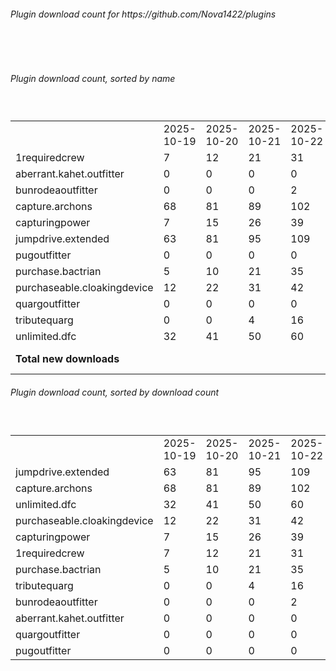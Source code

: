 <h6>Plugin download count for https://github.com/Nova1422/plugins</h6><br>
<br>
<h6>Plugin download count, sorted by name</h6><sub><sup><br>
<table>
	<tr>
		<td></td>
		<td>2025-10-19</td>
		<td>2025-10-20</td>
		<td>2025-10-21</td>
		<td>2025-10-22</td>
		<td>2025-10-23</td>
		<td>2025-10-24</td>
		<td>2025-10-25</td>
		<td>today +</td>
	</tr>
	<tr>
		<td>1requiredcrew</td>
		<td>7</td>
		<td>12</td>
		<td>21</td>
		<td>31</td>
		<td>52</td>
		<td>90</td>
		<td>108</td>
		<td>+ 18</td>
	</tr>
	<tr>
		<td>aberrant.kahet.outfitter</td>
		<td>0</td>
		<td>0</td>
		<td>0</td>
		<td>0</td>
		<td>8</td>
		<td>13</td>
		<td>22</td>
		<td>+ 9</td>
	</tr>
	<tr>
		<td>bunrodeaoutfitter</td>
		<td>0</td>
		<td>0</td>
		<td>0</td>
		<td>2</td>
		<td>18</td>
		<td>24</td>
		<td>33</td>
		<td>+ 9</td>
	</tr>
	<tr>
		<td>capture.archons</td>
		<td>68</td>
		<td>81</td>
		<td>89</td>
		<td>102</td>
		<td>123</td>
		<td>152</td>
		<td>171</td>
		<td>+ 19</td>
	</tr>
	<tr>
		<td>capturingpower</td>
		<td>7</td>
		<td>15</td>
		<td>26</td>
		<td>39</td>
		<td>62</td>
		<td>90</td>
		<td>109</td>
		<td>+ 19</td>
	</tr>
	<tr>
		<td>jumpdrive.extended</td>
		<td>63</td>
		<td>81</td>
		<td>95</td>
		<td>109</td>
		<td>134</td>
		<td>162</td>
		<td>182</td>
		<td>+ 20</td>
	</tr>
	<tr>
		<td>pugoutfitter</td>
		<td>0</td>
		<td>0</td>
		<td>0</td>
		<td>0</td>
		<td>0</td>
		<td>0</td>
		<td>3</td>
		<td>+ 3</td>
	</tr>
	<tr>
		<td>purchase.bactrian</td>
		<td>5</td>
		<td>10</td>
		<td>21</td>
		<td>35</td>
		<td>56</td>
		<td>85</td>
		<td>107</td>
		<td>+ 22</td>
	</tr>
	<tr>
		<td>purchaseable.cloakingdevice</td>
		<td>12</td>
		<td>22</td>
		<td>31</td>
		<td>42</td>
		<td>65</td>
		<td>94</td>
		<td>115</td>
		<td>+ 21</td>
	</tr>
	<tr>
		<td>quargoutfitter</td>
		<td>0</td>
		<td>0</td>
		<td>0</td>
		<td>0</td>
		<td>0</td>
		<td>3</td>
		<td>10</td>
		<td>+ 7</td>
	</tr>
	<tr>
		<td>tributequarg</td>
		<td>0</td>
		<td>0</td>
		<td>4</td>
		<td>16</td>
		<td>33</td>
		<td>59</td>
		<td>81</td>
		<td>+ 22</td>
	</tr>
	<tr>
		<td>unlimited.dfc</td>
		<td>32</td>
		<td>41</td>
		<td>50</td>
		<td>60</td>
		<td>79</td>
		<td>106</td>
		<td>125</td>
		<td>+ 19</td>
	</tr>
	<tr style="font-weight:bold;">
		<td>Total new downloads</td>
		<td></td>
		<td></td>
		<td></td>
		<td></td>
		<td></td>
		<td></td>
		<td></td>
		<td>+ 188</td>
	</tr>
</table>
</sub></sup>
<h6>Plugin download count, sorted by download count</h6><sub><sup><br>
<table>
	<tr>
		<td></td>
		<td>2025-10-19</td>
		<td>2025-10-20</td>
		<td>2025-10-21</td>
		<td>2025-10-22</td>
		<td>2025-10-23</td>
		<td>2025-10-24</td>
		<td>2025-10-25</td>
		<td>today +</td>
	</tr>
	<tr>
		<td>jumpdrive.extended</td>
		<td>63</td>
		<td>81</td>
		<td>95</td>
		<td>109</td>
		<td>134</td>
		<td>162</td>
		<td>182</td>
		<td>+ 20</td>
	</tr>
	<tr>
		<td>capture.archons</td>
		<td>68</td>
		<td>81</td>
		<td>89</td>
		<td>102</td>
		<td>123</td>
		<td>152</td>
		<td>171</td>
		<td>+ 19</td>
	</tr>
	<tr>
		<td>unlimited.dfc</td>
		<td>32</td>
		<td>41</td>
		<td>50</td>
		<td>60</td>
		<td>79</td>
		<td>106</td>
		<td>125</td>
		<td>+ 19</td>
	</tr>
	<tr>
		<td>purchaseable.cloakingdevice</td>
		<td>12</td>
		<td>22</td>
		<td>31</td>
		<td>42</td>
		<td>65</td>
		<td>94</td>
		<td>115</td>
		<td>+ 21</td>
	</tr>
	<tr>
		<td>capturingpower</td>
		<td>7</td>
		<td>15</td>
		<td>26</td>
		<td>39</td>
		<td>62</td>
		<td>90</td>
		<td>109</td>
		<td>+ 19</td>
	</tr>
	<tr>
		<td>1requiredcrew</td>
		<td>7</td>
		<td>12</td>
		<td>21</td>
		<td>31</td>
		<td>52</td>
		<td>90</td>
		<td>108</td>
		<td>+ 18</td>
	</tr>
	<tr>
		<td>purchase.bactrian</td>
		<td>5</td>
		<td>10</td>
		<td>21</td>
		<td>35</td>
		<td>56</td>
		<td>85</td>
		<td>107</td>
		<td>+ 22</td>
	</tr>
	<tr>
		<td>tributequarg</td>
		<td>0</td>
		<td>0</td>
		<td>4</td>
		<td>16</td>
		<td>33</td>
		<td>59</td>
		<td>81</td>
		<td>+ 22</td>
	</tr>
	<tr>
		<td>bunrodeaoutfitter</td>
		<td>0</td>
		<td>0</td>
		<td>0</td>
		<td>2</td>
		<td>18</td>
		<td>24</td>
		<td>33</td>
		<td>+ 9</td>
	</tr>
	<tr>
		<td>aberrant.kahet.outfitter</td>
		<td>0</td>
		<td>0</td>
		<td>0</td>
		<td>0</td>
		<td>8</td>
		<td>13</td>
		<td>22</td>
		<td>+ 9</td>
	</tr>
	<tr>
		<td>quargoutfitter</td>
		<td>0</td>
		<td>0</td>
		<td>0</td>
		<td>0</td>
		<td>0</td>
		<td>3</td>
		<td>10</td>
		<td>+ 7</td>
	</tr>
	<tr>
		<td>pugoutfitter</td>
		<td>0</td>
		<td>0</td>
		<td>0</td>
		<td>0</td>
		<td>0</td>
		<td>0</td>
		<td>3</td>
		<td>+ 3</td>
	</tr>
</table>
</sub></sup>
